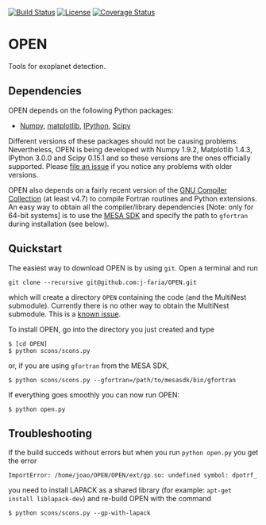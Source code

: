 [![Build Status](https://travis-ci.org/j-faria/OPEN.svg?branch=develop)](https://travis-ci.org/j-faria/OPEN)
[![License](https://img.shields.io/badge/license-MIT-blue.svg)](https://github.com/j-faria/OPEN/blob/master/LICENSE)
[![Coverage Status](https://coveralls.io/repos/j-faria/OPEN/badge.svg?branch=master&service=github)](https://coveralls.io/github/j-faria/OPEN?branch=master)

OPEN
====

Tools for exoplanet detection.


Dependencies
------------

OPEN depends on the following Python packages:

   * [Numpy](http://www.numpy.org/), [matplotlib](http://matplotlib.org/), [IPython](http://ipython.org/), [Scipy](http://scipy.org/)

Different versions of these packages should not be causing problems. Nevertheless, OPEN is being developed with Numpy 1.9.2, Matplotlib 1.4.3, IPython 3.0.0 and Scipy 0.15.1 and so these versions are the ones officially supported. Please [file an issue](https://github.com/j-faria/OPEN/issues) if you notice any problems with older versions.

OPEN also depends on a fairly recent version of the [GNU Compiler Collection](https://gcc.gnu.org/) (at least v4.7) to compile Fortran routines and Python extensions. An easy way to obtain all the compiler/library dependencies [Note: only for 64-bit systems] is to use the [MESA SDK](http://www.astro.wisc.edu/~townsend/static.php?ref=mesasdk) and specify the path to `gfortran` during installation (see below).


Quickstart
----------

The easiest way to download OPEN is by using `git`. Open a terminal and run

    git clone --recursive git@github.com:j-faria/OPEN.git

which will create a directory `OPEN` containing the code (and the MultiNest submodule). Currently there is no other way to obtain the MultiNest submodule. This is a [known issue](https://github.com/j-faria/OPEN/issues/6).

To install OPEN, go into the directory you just created and type

    $ [cd OPEN]
    $ python scons/scons.py

or, if you are using `gfortran` from the MESA SDK,

    $ python scons/scons.py --gfortran=/path/to/mesasdk/bin/gfortran

If everything goes smoothly you can now run OPEN:

    $ python open.py

Troubleshooting
---------------

If the build succeds without errors but when you run `python open.py` you get the error
  
    ImportError: /home/joao/OPEN/OPEN/ext/gp.so: undefined symbol: dpotrf_

you need to install LAPACK as a shared library (for example: `apt-get install liblapack-dev`) and re-build OPEN with the command

    $ python scons/scons.py --gp-with-lapack

